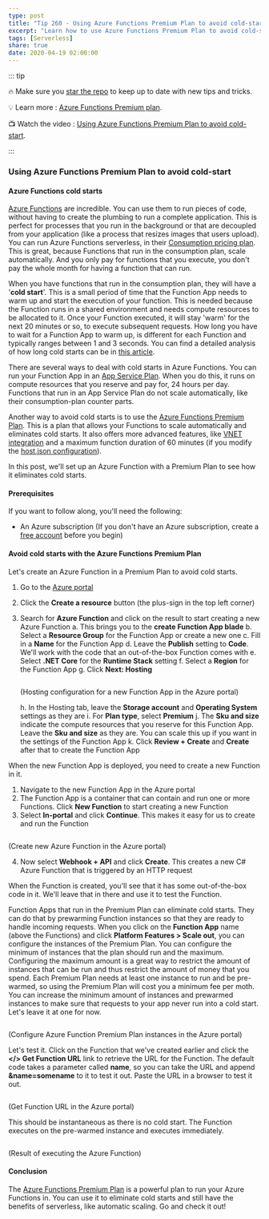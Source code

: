 ```yaml
---
type: post
title: "Tip 260 - Using Azure Functions Premium Plan to avoid cold-start"
excerpt: "Learn how to use Azure Functions Premium Plan to avoid cold-start"
tags: [Serverless]
share: true
date: 2020-04-19 02:00:00
---
```


::: tip

:fire: Make sure you [star the repo](https://github.com/Microsoft/AzureTipsAndTricks?WT.mc_id=azure-azuredevtips-azureappsdev) to keep up to date with new tips and tricks.

:bulb: Learn more : [Azure Functions Premium plan](https://docs.microsoft.com/azure/azure-functions/functions-premium-plan?WT.mc_id=docs-azuredevtips-azureappsdev).

:tv: Watch the video : [Using Azure Functions Premium Plan to avoid cold-start](https://www.youtube.com/watch?v=fx5pW1VJ1ng&list=PLLasX02E8BPCNCK8Thcxu-Y-XcBUbhFWC&index=5&t=0s?WT.mc_id=youtube-azuredevtips-azureappsdev).

:::

### Using Azure Functions Premium Plan to avoid cold-start

#### Azure Functions cold starts

[Azure Functions](https://azure.microsoft.com/services/functions/?WT.mc_id=azure-azuredevtips-azureappsdev) are incredible. You can use them to run pieces of code, without having to create the plumbing to run a complete application. This is perfect for processes that you run in the background or that are decoupled from your application (like a process that resizes images that users upload).
You can run Azure Functions serverless, in their [Consumption pricing plan](https://docs.microsoft.com/azure/azure-functions/functions-scale#consumption-plan?WT.mc_id=docs-azuredevtips-azureappsdev). This is great, because Functions that run in the consumption plan, scale automatically. And you only pay for functions that you execute, you don't pay the whole month for having a function that can run.

When you have functions that run in the consumption plan, they will have a '**cold start**'. This is a small period of time that the Function App needs to warm up and start the execution of your function. This is needed because the Function runs in a shared environment and needs compute resources to be allocated to it. Once your Function executed, it will stay 'warm' for the next 20 minutes or so, to execute subsequent requests. How long you have to wait for a Function App to warm up, is different for each Function and typically ranges between 1 and 3 seconds. You can find a detailed analysis of how long cold starts can be in [this article](https://mikhail.io/serverless/coldstarts/azure/?WT.mc_id=other-azuredevtips-azureappsdev).

There are several ways to deal with cold starts in Azure Functions. You can run your Function App in an [App Service Plan](https://docs.microsoft.com/azure/azure-functions/functions-scale#app-service-plan?WT.mc_id=docs-azuredevtips-azureappsdev). When you do this, it runs on compute resources that you reserve and pay for, 24 hours per day. Functions that run in an App Service Plan do not scale automatically, like their consumption-plan counter parts.

Another way to avoid cold starts is to use the [Azure Functions Premium Plan](https://docs.microsoft.com/azure/azure-functions/functions-premium-plan?WT.mc_id=docs-azuredevtips-azureappsdev). This is a plan that allows your Functions to scale automatically and eliminates cold starts. It also offers more advanced features, like [VNET integration](https://docs.microsoft.com/azure/azure-functions/functions-create-vnet?WT.mc_id=docs-azuredevtips-azureappsdev) and a maximum function duration of 60 minutes (if you modify the [host.json configuration](https://docs.microsoft.com/azure/azure-functions/functions-host-json#functiontimeout)).

In this post, we'll set up an Azure Function with a Premium Plan to see how it eliminates cold starts.

#### Prerequisites

If you want to follow along, you'll need the following:
* An Azure subscription (If you don't have an Azure subscription, create a [free account](https://azure.microsoft.com/free/?WT.mc_id=azure-azuredevtips-azureappsdev) before you begin)

#### Avoid cold starts with the Azure Functions Premium Plan
Let's create an Azure Function in a Premium Plan to avoid cold starts.

1. Go to the [Azure portal](https://portal.azure.com/?WT.mc_id=azure-azuredevtips-azureappsdev)
2. Click the **Create a resource** button (the plus-sign in the top left corner)
3. Search for **Azure Function** and click on the result to start creating a new Azure Function
   a. This brings you to the **create Function App blade**
   b. Select a **Resource Group** for the Function App or create a new one
   c. Fill in a **Name** for the Function App
   d. Leave the **Publish** setting to **Code**. We'll work with the code that an out-of-the-box Function comes with
   e. Select **.NET Core** for the **Runtime Stack** setting
   f. Select a **Region** for the Function App
   g. Click **Next: Hosting**

   <img :src="$withBase('/files/51createfunctionpremium.png')">

    (Hosting configuration for a new Function App in the Azure portal)

   h. In the Hosting tab, leave the **Storage account** and **Operating System** settings as they are
   i. For **Plan type**, select **Premium**
   j. The **Sku and size** indicate the compute resources that you reserve for this Function App. Leave the **Sku and size** as they are. You can scale this up if you want in the settings of the Function App
   k. Click **Review + Create** and **Create** after that to create the Function App

When the new Function App is deployed, you need to create a new Function in it.
1. Navigate to the new Function App in the Azure portal
2. The Function App is a container that can contain and run one or more Functions. Click **New Function** to start creating a new Function
3. Select **In-portal** and click **Continue**. This makes it easy for us to create and run the Function

<img :src="$withBase('/files/51createnewfunction.png')">

(Create new Azure Function in the Azure portal)

4. Now select **Webhook + API** and click **Create**. This creates a new C# Azure Function that is triggered by an HTTP request

When the Function is created, you'll see that it has some out-of-the-box code in it. We'll leave that in there and use it to test the Function.

Function Apps that run in the Premium Plan can eliminate cold starts. They can do that by prewarming Function instances so that they are ready to handle incoming requests. When you click on the **Function App** name (above the Functions) and click **Platform Features > Scale out**, you can configure the instances of the Premium Plan. You can configure the minimum of instances that the plan should run and the maximum. Configuring the maximum amount is a great way to restrict the amount of instances that can be run and thus restrict the amount of money that you spend. Each Premium Plan needs at least one instance to run and be pre-warmed, so using the Premium Plan will cost you a minimum fee per moth. You can increase the minimum amount of instances and prewarmed instances to make sure that requests to your app never run into a cold start. Let's leave it at one for now.

<img :src="$withBase('/files/51premiumscaleout.png')">

(Configure Azure Function Premium Plan instances in the Azure portal)

Let's test it. Click on the Function that we've created earlier and click the **</> Get Function URL** link to retrieve the URL for the Function. The default code takes a parameter called **name**, so you can take the URL and append **&name=somename** to it to test it out. Paste the URL in a browser to test it out.

<img :src="$withBase('/files/51geturl.png')">

(Get Function URL in the Azure portal)

This should be instantaneous as there is no cold start. The Function executes on the pre-warmed instance and executes immediately.

<img :src="$withBase('/files/51result.png')">

(Result of executing the Azure Function)

#### Conclusion

The [Azure Functions Premium Plan](https://docs.microsoft.com/azure/azure-functions/functions-premium-plan?WT.mc_id=docs-azuredevtips-azureappsdev) is a powerful plan to run your Azure Functions in. You can use it to eliminate cold starts and still have the benefits of serverless, like automatic scaling. Go and check it out!